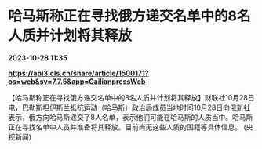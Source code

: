 # 哈马斯称正在寻找俄方递交名单中的8名人质并计划将其释放

**2023-10-28 11:35**

**https://api3.cls.cn/share/article/1500171?os=web&sv=7.7.5&app=CailianpressWeb**

【哈马斯称正在寻找俄方递交名单中的8名人质并计划将其释放】财联社10月28日电，巴勒斯坦伊斯兰抵抗运动（哈马斯）政治局成员当地时间10月28日向俄新社表示，俄方向哈马斯递交了8人名单，表示他们可能在哈马斯的人质当中。哈马斯正在寻找名单中人员并准备将其释放。目前尚无这些人质的国籍等具体信息。 (央视新闻)
